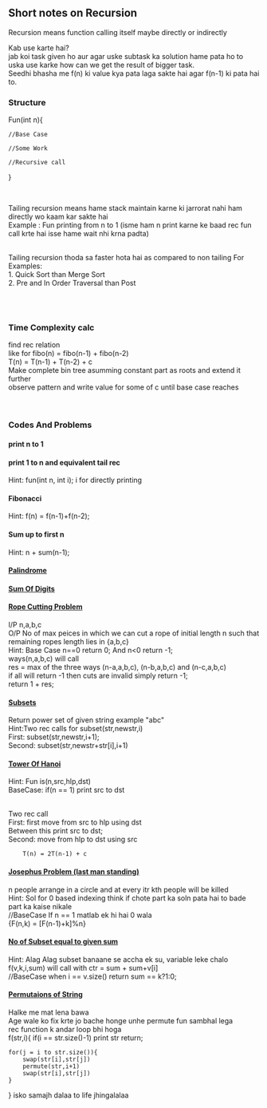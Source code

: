## Short notes on Recursion


Recursion means function calling itself maybe directly or indirectly <br>

Kab use karte hai? <br>
jab koi task given ho aur agar uske subtask ka solution hame pata ho to uska use karke how can we get the result of bigger task.
<br>
Seedhi bhasha me f(n) ki value kya pata laga sakte hai agar f(n-1) ki pata hai to.<br>

### Structure
Fun(int n){

    //Base Case

    //Some Work

    //Recursive call

}

<br>

Tailing recursion means hame stack maintain karne ki jarrorat nahi ham directly wo kaam kar sakte hai 
<br>
Example : Fun printing from n to 1 (isme ham n print karne ke baad rec fun call krte hai isse hame wait nhi krna padta)<br>

<br>
Tailing recursion thoda sa faster hota hai as compared to non tailing For Examples: <br>
1. Quick Sort than Merge Sort <br>
2. Pre and In Order Traversal than Post<br>

<br><br>

### Time Complexity calc<br>
find rec relation <br>
like for fibo(n) = fibo(n-1) + fibo(n-2) <br>
T(n) = T(n-1) + T(n-2) + c <br>
Make complete bin tree asumming constant part as roots and extend it further <br>
observe pattern and write value for some of c until base case reaches<br><br><br>



### Codes And Problems<br>

#### print n to 1
#### print 1 to n and equivalent tail rec 
Hint: fun(int n, int i); i for directly printing<br>
#### Fibonacci
Hint: f(n) = f(n-1)+f(n-2);<br>
#### Sum up to first n
Hint: n + sum(n-1);

#### [Palindrome](Recursion/PalindromeRCrsn.cpp)

#### [Sum Of Digits](Recursion/SumOfDigitsRcrsn.cpp)

#### [Rope Cutting Problem](Recursion/RopeCuttingRcrsn.cpp)

I/P n,a,b,c <br>
O/P No of max peices in which we can cut a rope of initial length n such that remaining ropes length lies in {a,b,c} <br>
Hint: Base Case n==0 return 0; And n<0 return -1;<br>
        ways(n,a,b,c) will call<br>
        res = max of the three ways (n-a,a,b,c), (n-b,a,b,c) and (n-c,a,b,c) <br>
        if all will return -1 then cuts are invalid simply return -1;<br>
        return 1 + res;<br>
#### [Subsets](Recursion/SubsetRcrsn.cpp)
Return power set of given string example "abc" <br>
Hint:Two rec calls for subset(str,newstr,i)<br>
        First: subset(str,newstr,i+1);<br>
        Second: subset(str,newstr+str[i],i+1)<br>

#### [Tower Of Hanoi](Recursion/TowerOfHanoi.cpp)
Hint: Fun is(n,src,hlp,dst)<br>
        BaseCase: if(n == 1) print src to dst<br><br>

Two rec call <br>
        First: first move from src to hlp using dst<br>
        Between this print src to dst;<br>
        Second: move from hlp to dst using src<br>

        T(n) = 2T(n-1) + c

#### [Josephus Problem (last man standing)](Recursion/JosephusCircle.cpp)
n people arrange in a circle and at every itr kth people will be killed <br>
Hint: Sol for 0 based indexing think if chote part ka soln pata hai to bade part ka kaise nikale <br>
        //BaseCase If n == 1 matlab ek hi hai 0 wala <br>
        {F(n,k) = [F(n-1)+k]%n} <br>

#### [No of Subset equal to given sum](Recursion/EqualSumSubsets.cpp)
Hint: Alag Alag subset banaane se accha ek su, variable leke chalo<br>
f(v,k,i,sum) will call with ctr = sum + sum+v[i]<br>
//BaseCase when i == v.size() return sum == k?1:0;<br>
#### [Permutaions of String ](Recursion/PermutationsOfString.cpp)
Halke me mat lena bawa <br>
Age wale ko fix krte jo bache honge unhe permute fun sambhal lega <br>
rec function k andar loop bhi hoga <br>
f(str,i){
    if(i == str.size()-1) print str return;

    for(j = i to str.size()){
        swap(str[i],str[j])
        permute(str,i+1)
        swap(str[i],str[j])
    }
}
isko samajh dalaa to life jhingalalaa
